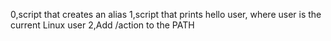 0,script that creates an alias
1,script that prints hello user, where user is the current Linux user
2,Add /action to the PATH
